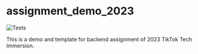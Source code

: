 # assignment_demo_2023

![Tests](https://github.com/teekaytai/tiktok_server_assignment_2023/actions/workflows/test.yml/badge.svg)

This is a demo and template for backend assignment of 2023 TikTok Tech Immersion.
